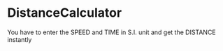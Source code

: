 # DistanceCalculator
You have to enter the SPEED and TIME in S.I. unit and get the DISTANCE instantly
